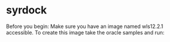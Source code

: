 # syrdock
Before you begin:
Make sure you have an image named wls12.2.1 accessible.
To create this image take the oracle samples and run:
